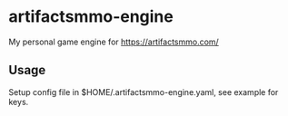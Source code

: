 # artifactsmmo-engine

My personal game engine for https://artifactsmmo.com/

## Usage

Setup config file in $HOME/.artifactsmmo-engine.yaml, see
example for keys.
